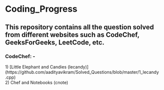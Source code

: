 # Coding_Progress

## This repository contains all the question solved from different websites such as CodeChef, GeeksForGeeks, LeetCode, etc.

### CodeChef: -

<p>
1) [Little Elephant and Candies (lecandy)](https://github.com/aadityavikram/Solved_Questions/blob/master/1_lecandy.cpp) <br>
2) Chef and Notebooks (cnote)
</p>
